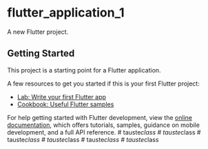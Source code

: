 # flutter_application_1

A new Flutter project.

## Getting Started

This project is a starting point for a Flutter application.

A few resources to get you started if this is your first Flutter project:

- [Lab: Write your first Flutter app](https://docs.flutter.dev/get-started/codelab)
- [Cookbook: Useful Flutter samples](https://docs.flutter.dev/cookbook)

For help getting started with Flutter development, view the
[online documentation](https://docs.flutter.dev/), which offers tutorials,
samples, guidance on mobile development, and a full API reference.
#   t a u s t e _ c l a s s  
 #   t a u s t e _ c l a s s  
 #   t a u s t e _ c l a s s  
 #   t a u s t e _ c l a s s  
 #   t a u s t e _ c l a s s  
 #   t a u s t e _ c l a s s  
 